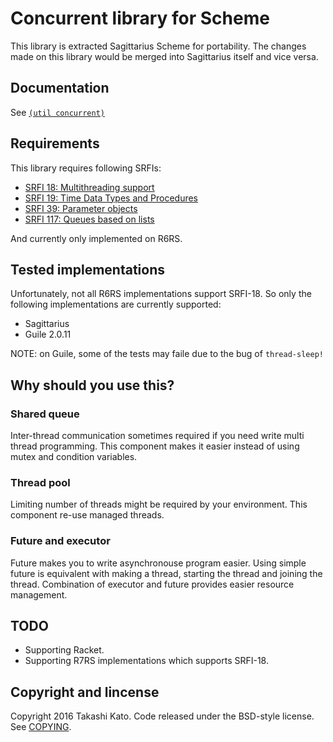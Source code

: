 Concurrent library for Scheme
=============================

This library is extracted Sagittarius Scheme for portability. The changes
made on this library would be merged into Sagittarius itself and vice versa.

Documentation
-------------

See [`(util concurrent)`](http://ktakashi.github.io/sagittarius-ref.html#concurrent)


Requirements
------------

This library requires following SRFIs:

- [SRFI 18: Multithreading support](http://srfi.schemers.org/srfi-18/)
- [SRFI 19: Time Data Types and Procedures](http://srfi.schemers.org/srfi-19/)
- [SRFI 39: Parameter objects](http://srfi.schemers.org/srfi-39/)
- [SRFI 117: Queues based on lists](http://srfi.schemers.org/srfi-117/)


And currently only implemented on R6RS.

Tested implementations
----------------------

Unfortunately, not all R6RS implementations support SRFI-18. So only the
following implementations are currently supported:

- Sagittarius
- Guile 2.0.11

NOTE: on Guile, some of the tests may faile due to the bug of `thread-sleep!`

Why should you use this?
------------------------

### Shared queue
Inter-thread communication sometimes required if you need write multi thread
programming. This component makes it easier instead of using mutex and
condition variables.

### Thread pool
Limiting number of threads might be required by your environment. This
component re-use managed threads.

### Future and executor 
Future makes you to write asynchronouse program easier. Using simple future
is equivalent with making a thread, starting the thread and joining the 
thread. Combination of executor and future provides easier resource 
management.


TODO
----

- Supporting Racket.
- Supporting R7RS implementations which supports SRFI-18.

Copyright and lincense
----------------------

Copyright 2016 Takashi Kato. Code released under the BSD-style license.
See [COPYING](COPYING).
